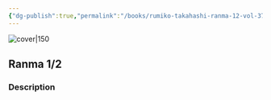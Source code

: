```yaml
---
{"dg-publish":true,"permalink":"/books/rumiko-takahashi-ranma-12-vol-37/","title":"\"Ranma 1/2\"","tags":["manga","Fantasy"]}
---
```




![cover|150](http://books.google.com/books/content?id=cspoAAAACAAJ&printsec=frontcover&img=1&zoom=1&source=gbs_api)

## Ranma 1/2

### Description


```